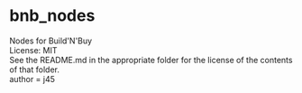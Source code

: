 # bnb_nodes
Nodes for Build'N'Buy<br>
License: MIT<br>
See the README.md in the appropriate folder for the license of the contents of that folder.<br>
author = j45